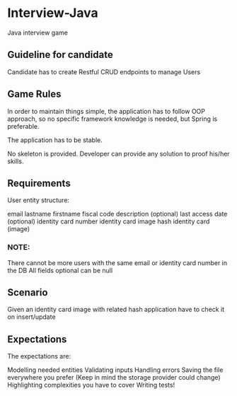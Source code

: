 # Interview-Java
Java interview game

## Guideline for candidate
Candidate has to create Restful CRUD endpoints to manage Users

## Game Rules
In order to maintain things simple, the application has to follow OOP approach, 
so no specific framework knowledge is needed, but Spring is preferable.

The application has to be stable.

No skeleton is provided. Developer can provide any solution to proof his/her skills.

## Requirements
User entity structure:

email
lastname
firstname
fiscal code
description (optional)
last access date (optional)
identity card number
identity card image hash
identity card (image)

### NOTE:
There cannot be more users with the same email or identity card number in the DB
All fields optional can be null


## Scenario
Given an identity card image with related hash application have to check it on insert/update


## Expectations
The expectations are:

Modelling needed entities
Validating inputs
Handling errors
Saving the file everywhere you prefer (Keep in mind the storage provider could change)
Highlighting complexities you have to cover
Writing tests!

